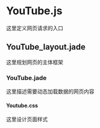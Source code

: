 # YouTube.js
这里定义网页请求的入口
## YouTube_layout.jade
这里规划网页的主体框架
### YouTube.jade
这里描述需要动态加载数据的网页内容
#### Youtube.css
这里设计页面样式